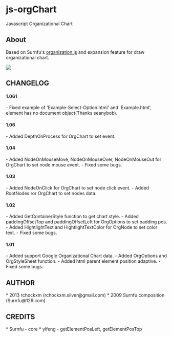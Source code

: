 js-orgChart
========

Javascript Organizational Chart

<h2><a name="about" class="anchor" href="#about"><span class="mini-icon mini-icon-link"></span></a>About</h2>

Based on Surnfu's <a href="http://www.on-cn.com">organization.js</a> and expansion feature for draw organizational chart.

<img src="http://i.imgur.com/Z3p0xJB.png" />

<h2><a name="about" class="anchor" href="#about"><span class="mini-icon mini-icon-link"></span></a>CHANGELOG</h2>

<h4>1.061</h4>
- Fixed example of 'Example-Select-Option.html' and 'Example.html', element has no document object(Thanks seanybob).

<h4>1.06</h4>
- Added DepthOnProcess for OrgChart to set event.

<h4>1.04</h4>
- Added NodeOnMouseMove, NodeOnMouseOver, NodeOnMouseOut for OrgChart to set node mouse event.
- Fixed some bugs.

<h4>1.03</h4>
- Added NodeOnClick for OrgChart to set node click event.
- Added RootNodes ror OrgChart to set nodes data.

<h4>1.02</h4/>
- Added GetContainerStyle function to get chart style.
- Added paddingOffsetTop and paddingOffsetLeft for OrgOptions to set padding pos.
- Added HightlightText and HightlightTextColor for OrgNode to set color text.
- Fixed some bugs.

<h4>1.01</h4/>
- Added support Google Organizational Chart data. 
- Added OrgOptions and OrgStyleSheet function.
- Added html parent element position adaptive.
- Fixed some bugs.

<h2><a name="author" class="anchor" href="#author"><span class="mini-icon mini-icon-link"></span></a>AUTHOR</h2>
* 2013 rchockxm (rchockxm.silver@gmail.com)
* 2009 Surnfu composition (Surnfu@126.com)

<h2><a name="credits" class="anchor" href="#credits"><span class="mini-icon mini-icon-link"></span></a>CREDITS</h2>
* Surnfu - core
* yifeng - getElementPosLeft, getElementPosTop
